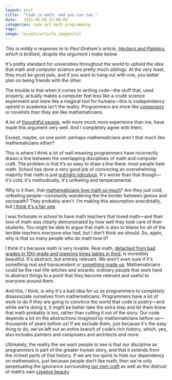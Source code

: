 ```yaml
---
layout: post
title:  "Code is math, and you can too."
date:   2015-08-03 22:00:00
categories: code art math programming
tags:
image: /assets/article_images/nil
---
```

*This is mildly a response to to Paul Graham's article, [Hackers and Painters](http://www.paulgraham.com/hp.html), which is brilliant, despite the argument I make below.*

It's pretty standard for universities throughout the world to uphold the idea that math and computer science are pretty much siblings. At the very least, they must be good pals, and if you want to hang out with one, you better plan on being friends with the other.

The trouble is that when it comes to writing code—the stuff that, used properly, actually makes  a computer feel less like a crude science experiment and more like a magical tool for humans—this is codependency upheld in academia isn't the reality. Programmers are more like [composers](http://ryangtanaka.com/music-composition-similar-to-software-programming/) or novelists than they are like mathematicians.

A lot of [thoughtful people](http://www.sarahmei.com/blog/2014/07/15/programming-is-not-math/), with more much more experience than me, have made this argument very well. And I completely agree with them.

Except, maybe, on one point: perhaps mathematicians aren't that much like mathematicians either?

This is where I think a lot of well meaning programmers have incorrectly drawn a line between the overlapping disciplines of math and computer craft. The problem is that it’s so easy to draw a line there: most people hate math. School has done a very good job of convincing an overwhelming majority that math is just [outright ridiculous](http://euclid.nmu.edu/~jophilli/essays/math-aesth.html). It's worse than that though—it's cold, it's methodically, it's unfeeling and temperamental.

Why is it then, that [mathematicians love math so much](http://www.careercast.com/jobs-rated/jobs-rated-report-2015-ranking-top-200-jobs)? Are they just cold, unfeeling people—constantly wandering the the border between genius and sociopath? They probably aren't. I’m making this assumption anecdotally, but [I think it's a fair one](https://www.khanacademy.org/about/the-team).

I was fortunate in school to have math teachers that loved math—and their love of math was clearly demonstrated by how well they took care of their students. You might be able to argue that math is also to blame for all of the terrible teachers everyone else had, but I don't think we should. So, again, why is that so many people who do math love it?

I think it's because math is very lovable. Real math, [detached from bad grades in 10th grade and towering times tables in third](http://opinionator.blogs.nytimes.com/2010/01/31/from-fish-to-infinity/), is incredibly beautiful. It's abstract, but entirely relevant. We aren't even sure if it's something real and transcendent or [something made up](https://youtu.be/TbNymweHW4E). Mathematicians could be the real-life witches and wizards: ordinary people that work hard to abstract things to a point that they become relevant and useful to everyone around them.

And this, I think, is why it's a bad idea for us as programmers to completely disassociate ourselves from mathematicians. Programmers have a lot of work to do if they are going to convince the world that code is poetry—and while we’re doing it, it might be better take the extra step and let them know that math probably is too, rather than cutting it out of the story. Our code depends a lot on the abstractions imagined by mathematicians before us—thousands of years before us! If we exclude them, just because it's the easy thing to do, we've left out an entire branch of code’s rich history, which, yes, also includes painters and composers and architects and more.

Ultimately, the reality the we want people to see is that our discipline as programmers is part of the greater human story, and that it extends from the richest parts of that history. If we are too quick to hide our dependency on mathematics, just because people don’t like math, then we're only perpetuating the ignorance surrounding [our own craft](http://www.bloomberg.com/graphics/2015-paul-ford-what-is-code/) as well as the distrust of math’s own [creative beauty](http://www.huffingtonpost.com/david-h-bailey/why-mathematics-matters_b_4794617.html).

